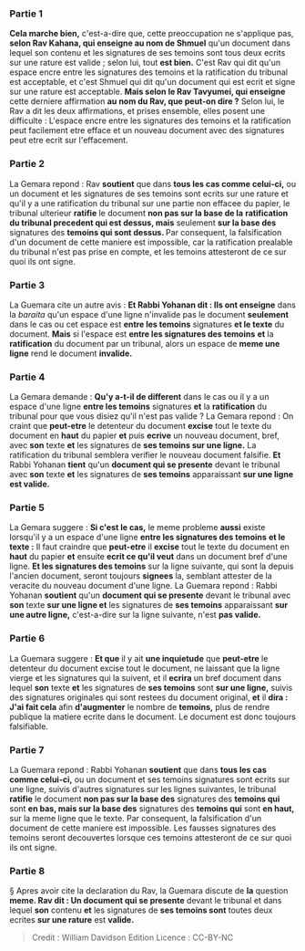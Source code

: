 
### Partie 1
<b>Cela marche bien,</b> c'est-a-dire que, cette preoccupation ne s'applique pas, <b>selon Rav Kahana, qui enseigne au nom de Shmuel</b> qu'un document dans lequel son contenu et les signatures de ses temoins sont tous deux ecrits sur une rature est valide ; selon lui, tout <b>est bien.</b> C'est Rav qui dit qu'un espace encre entre les signatures des temoins et la ratification du tribunal est acceptable, et c'est Shmuel qui dit qu'un document qui est ecrit et signe sur une rature est acceptable. <b>Mais selon le Rav Tavyumei, qui enseigne</b> cette derniere affirmation <b>au nom du Rav, que peut-on dire ?</b> Selon lui, le Rav a dit les deux affirmations, et prises ensemble, elles posent une difficulte : L'espace encre entre les signatures des temoins et la ratification peut facilement etre efface et un nouveau document avec des signatures peut etre ecrit sur l'effacement.

### Partie 2
La Gemara repond : Rav <b>soutient</b> que dans <b>tous les cas comme celui-ci,</b> ou un document et les signatures de ses temoins sont ecrits sur une rature et qu'il y a une ratification du tribunal sur une partie non effacee du papier, le tribunal ulterieur <b>ratifie</b> le document <b>non pas sur la base de la</b> <b>ratification du tribunal precedent qui est dessus, mais</b> seulement <b>sur la base des</b> signatures des <b>temoins qui sont dessus. </b> Par consequent, la falsification d'un document de cette maniere est impossible, car la ratification prealable du tribunal n'est pas prise en compte, et les temoins attesteront de ce sur quoi ils ont signe.

### Partie 3
La Guemara cite un autre avis : <b>Et Rabbi Yohanan dit : Ils ont enseigne</b> dans la <i>baraita</i> qu'un espace d'une ligne n'invalide pas le document <b>seulement</b> dans le cas ou cet espace est <b>entre les temoins</b> signatures <b>et le texte</b> du document. <b>Mais</b> si l'espace est <b>entre les signatures des temoins</b> <b>et</b> la <b>ratification</b> du document par un tribunal, alors un espace de <b>meme une ligne</b> rend le document <b>invalide.</b>

### Partie 4
La Gemara demande : <b>Qu'y a-t-il de different</b> dans le cas ou il y a un espace d'une ligne <b>entre les temoins</b> signatures <b>et</b> la <b>ratification</b> du tribunal pour que vous disiez qu'il n'est pas valide ? La Gemara repond : On craint que <b>peut-etre</b> le detenteur du document <b>excise</b> tout le texte du document en <b>haut</b> du papier <b>et</b> puis <b>ecrive</b> un nouveau document, bref, avec <b>son</b> texte <b>et</b> les signatures de <b>ses temoins sur une ligne.</b> La ratification du tribunal semblera verifier le nouveau document falsifie. <b>Et</b> Rabbi Yohanan <b>tient</b> qu'un <b>document qui se presente</b> devant le tribunal avec <b>son</b> texte <b>et</b> les signatures de <b>ses temoins</b> apparaissant <b>sur une ligne est valide.</b>

### Partie 5
La Gemara suggere : <b>Si c'est le cas,</b> le meme probleme <b>aussi</b> existe lorsqu'il y a un espace d'une ligne <b>entre les signatures des temoins</b> <b>et le texte :</b> Il faut craindre que <b>peut-etre</b> il <b>excise</b> tout le texte du document en <b>haut</b> du papier <b>et</b> ensuite <b>ecrit ce qu'il veut</b> dans un document bref d'une ligne. <b>Et les signatures des temoins</b> sur la ligne suivante, qui sont la depuis l'ancien document, seront toujours <b>signees</b> la, semblant attester de la veracite du nouveau document d'une ligne. La Guemara repond : Rabbi Yohanan <b>soutient</b> qu'un <b>document qui se presente</b> devant le tribunal avec <b>son</b> texte <b>sur une ligne et</b> les signatures de <b>ses temoins</b> apparaissant <b>sur une autre ligne,</b> c'est-a-dire sur la ligne suivante, n'est <b>pas valide.</b>

### Partie 6
La Guemara suggere : <b>Et que</b> il y ait <b>une inquietude</b> que <b>peut-etre</b> le detenteur du document excise tout le document, ne laissant que la ligne vierge et les signatures qui la suivent, et il <b>ecrira</b> un bref document dans lequel <b>son</b> texte <b>et</b> les signatures de <b>ses temoins</b> sont <b>sur une ligne,</b> suivis des signatures originales qui sont restees du document original, <b>et</b> il <b>dira : J'ai fait cela</b> afin <b>d'augmenter</b> le nombre de <b>temoins,</b> plus de rendre publique la matiere ecrite dans le document. Le document est donc toujours falsifiable.

### Partie 7
La Guemara repond : Rabbi Yohanan <b>soutient</b> que dans <b>tous les cas comme celui-ci,</b> ou un document et ses temoins signatures sont ecrits sur une ligne, suivis d'autres signatures sur les lignes suivantes, le tribunal <b>ratifie</b> le document <b>non pas sur la base des</b> signatures des <b>temoins qui</b> sont <b>en bas, mais sur la base des</b> signatures des <b>temoins qui</b> sont <b>en haut,</b> sur la meme ligne que le texte. Par consequent, la falsification d'un document de cette maniere est impossible. Les fausses signatures des temoins seront decouvertes lorsque ces temoins attesteront de ce sur quoi ils ont signe.

### Partie 8
§ Apres avoir cite la declaration du Rav, la Guemara discute de <b>la</b> question <b>meme. Rav dit : Un document qui se presente</b> devant le tribunal et dans lequel <b>son</b> contenu <b>et</b> les signatures de <b>ses temoins sont</b> toutes deux ecrites <b>sur une rature</b> est <b>valide.</b>

>Credit : William Davidson Edition
>Licence : CC-BY-NC